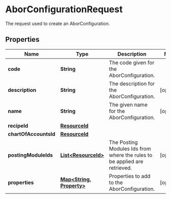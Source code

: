

# AborConfigurationRequest

The request used to create an AborConfiguration.

## Properties

| Name | Type | Description | Notes |
|------------ | ------------- | ------------- | -------------|
|**code** | **String** | The code given for the AborConfiguration. |  |
|**description** | **String** | The description for the AborConfiguration. |  [optional] |
|**name** | **String** | The given name for the AborConfiguration. |  [optional] |
|**recipeId** | [**ResourceId**](ResourceId.md) |  |  |
|**chartOfAccountsId** | [**ResourceId**](ResourceId.md) |  |  |
|**postingModuleIds** | [**List&lt;ResourceId&gt;**](ResourceId.md) | The Posting Modules Ids from where the rules to be applied are retrieved. |  [optional] |
|**properties** | [**Map&lt;String, Property&gt;**](Property.md) | Properties to add to the AborConfiguration. |  [optional] |



